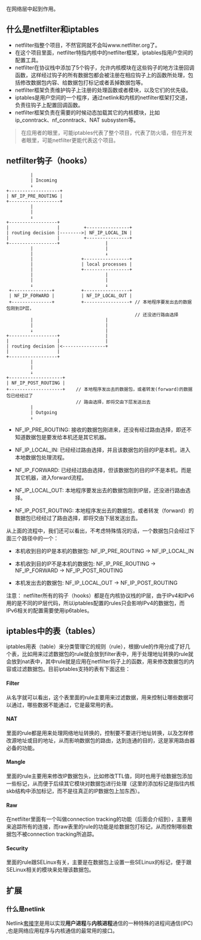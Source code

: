 
在网络层中起到作用。

## 什么是netfilter和iptables

-   netfilter指整个项目，不然官网就不会叫www.netfilter.org了。
-   在这个项目里面，netfilter特指内核中的netfilter框架，iptables指用户空间的配置工具。
-   netfilter在协议栈中添加了5个钩子，允许内核模块在这些钩子的地方注册回调函数，这样经过钩子的所有数据包都会被注册在相应钩子上的函数所处理，包括修改数据包内容、给数据包打标记或者丢掉数据包等。
-   netfilter框架负责维护钩子上注册的处理函数或者模块，以及它们的优先级。
-   iptables是用户空间的一个程序，通过netlink和内核的netfilter框架打交道，负责往钩子上配置回调函数。
-   netfilter框架负责在需要的时候动态加载其它的内核模块，比如 ip_conntrack、nf_conntrack、NAT subsystem等。


> 在应用者的眼里，可能iptables代表了整个项目，代表了防火墙，但在开发者眼里，可能netfilter更能代表这个项目。


## netfilter钩子（hooks）

```
         |
         | Incoming
         ↓
+-------------------+
| NF_IP_PRE_ROUTING |
+-------------------+
         |
         |
         ↓
+------------------+
|                  |         +----------------+
| routing decision |-------->| NF_IP_LOCAL_IN |
|                  |         +----------------+
+------------------+                 |
         |                           |
         |                           ↓
         |                  +-----------------+
         |                  | local processes |
         |                  +-----------------+
         |                           |
         |                           |
         ↓                           ↓
 +---------------+          +-----------------+
 | NF_IP_FORWARD |          | NF_IP_LOCAL_OUT |
 +---------------+          +-----------------+ // 本地程序要发出去的数据包刚到IP层，
												// 还没进行路由选择
         |                           |
         |                           |
         ↓                           |
+------------------+                 |
|                  |                 |
| routing decision |<----------------+
|                  |
+------------------+
         |
         |
         ↓
+--------------------+
| NF_IP_POST_ROUTING |
+--------------------+    // 本地程序发出去的数据包，或者转发(forward)的数据包已经经过了
                          // 路由选择，即将交由下层发送出去
         |
         | Outgoing
         ↓
```

-   NF_IP_PRE_ROUTING: 接收的数据包刚进来，还没有经过路由选择，即还不知道数据包是要发给本机还是其它机器。
    
-   NF_IP_LOCAL_IN: 已经经过路由选择，并且该数据包的目的IP是本机，进入本地数据包处理流程。
    
-   NF_IP_FORWARD: 已经经过路由选择，但该数据包的目的IP不是本机，而是其它机器，进入forward流程。
    
-   NF_IP_LOCAL_OUT: 本地程序要发出去的数据包刚到IP层，还没进行路由选择。
    
-   NF_IP_POST_ROUTING: 本地程序发出去的数据包，或者转发（forward）的数据包已经经过了路由选择，即将交由下层发送出去。

从上面的流程中，我们还可以看出，不考虑特殊情况的话，一个数据包只会经过下面三个路径中的一个：

-   本机收到目的IP是本机的数据包: NF_IP_PRE_ROUTING -> NF_IP_LOCAL_IN
    
-   本机收到目的IP不是本机的数据包: NF_IP_PRE_ROUTING -> NF_IP_FORWARD -> NF_IP_POST_ROUTING
    
-   本机发出去的数据包: NF_IP_LOCAL_OUT -> NF_IP_POST_ROUTING


注意： netfilter所有的钩子（hooks）都是在内核协议栈的IP层，由于IPv4和IPv6用的是不同的IP层代码，所以iptables配置的rules只会影响IPv4的数据包，而IPv6相关的配置需要使用ip6tables。

## iptables中的表（tables）

iptables用表（table）来分类管理它的规则（rule），根据rule的作用分成了好几个表，比如用来过滤数据包的rule就会放到filter表中，用于处理地址转换的rule就会放到nat表中，其中rule就是应用在netfilter钩子上的函数，用来修改数据包的内容或过滤数据包。目前iptables支持的表有下面这些：

#### Filter

从名字就可以看出，这个表里面的rule主要用来过滤数据，用来控制让哪些数据可以通过，哪些数据不能通过，它是最常用的表。

#### NAT

里面的rule都是用来处理网络地址转换的，控制要不要进行地址转换，以及怎样修改源地址或目的地址，从而影响数据包的路由，达到连通的目的，这是家用路由器必备的功能。

#### Mangle

里面的rule主要用来修改IP数据包头，比如修改TTL值，同时也用于给数据包添加一些标记，从而便于后续其它模块对数据包进行处理（这里的添加标记是指往内核skb结构中添加标记，而不是往真正的IP数据包上加东西）。

#### Raw

在netfilter里面有一个叫做connection tracking的功能（后面会介绍到），主要用来追踪所有的连接，而raw表里的rule的功能是给数据包打标记，从而控制哪些数据包不被connection tracking所追踪。

#### Security

里面的rule跟SELinux有关，主要是在数据包上设置一些SELinux的标记，便于跟SELinux相关的模块来处理该数据包。







## 扩展 

### 什么是netlink

Netlink[套接字](https://so.csdn.net/so/search?q=%E5%A5%97%E6%8E%A5%E5%AD%97&spm=1001.2101.3001.7020)是用以实现**用户进程**与**内核进程**通信的一种特殊的进程间通信(IPC) ,也是网络应用程序与内核通信的最常用的接口。


